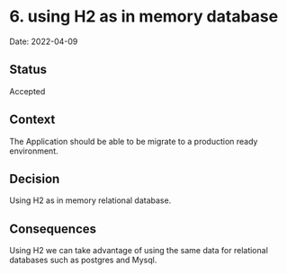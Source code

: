 # 6. using H2 as in memory database

Date: 2022-04-09

## Status

Accepted

## Context

The Application should be able to be migrate to a production ready environment.

## Decision

Using H2 as in memory relational database.

## Consequences

Using H2 we can take advantage of using the same data for relational databases such as postgres and Mysql.
